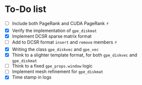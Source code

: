# To-Do list
- [ ] Include both PageRank and CUDA PageRank :zap:
- [x] Verify the implementation of `gpe_diskmat`
- [x] Implement DCSR sparse matrix format
- [ ] Add to DCSR format `insert` and `remove` members :zap:
- [x] Writing the class `gpe_diskvec` and `gpe_vec`
- [x] Think to a slighter template format, for both `gpe_diskvec` and `gpe_diskmat`
- [ ] Think to a fixed `gpe_props.window` logic
- [ ] Implement mesh refinement for `gpe_diskmat`
- [x] Time stamp in logs
